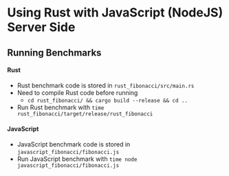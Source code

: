 # Using Rust with JavaScript (NodeJS) Server Side

## Running Benchmarks

#### Rust

- Rust benchmark code is stored in `rust_fibonacci/src/main.rs`
- Need to compile Rust code before running
  - `cd rust_fibonacci/ && cargo build --release && cd ..`
- Run Rust benchmark with `time rust_fibonacci/target/release/rust_fibonacci`

#### JavaScript

- JavaScript benchmark code is stored in `javascript_fibonacci/fibonacci.js`
- Run JavaScript benchmark with `time node javascript_fibonacci/fibonacci.js`
